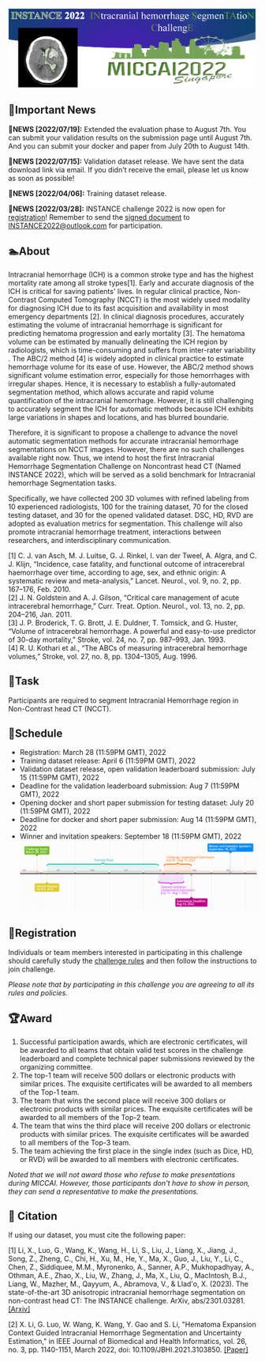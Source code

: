 ![](https://github.com/PerceptionComputingLab/INSTANCE2022/blob/main/images/Logo_%E9%A1%B5%E9%9D%A2_1_RCTKLKW.png)

## 🚀Important News

🎉**NEWS [2022/07/19]:** Extended the evaluation phase to August 7th. You can submit your validation results on the submission page until August 7th. And you can submit your docker and paper from July 20th to August 14th.

🎉**NEWS [2022/07/15]:** Validation dataset release. We have sent the data download link via email. If you didn't receive the email, please let us know as soon as possible!

🎉**NEWS [2022/04/06]:** Training dataset release.

🎉**NEWS [2022/03/28]:** INSTANCE challenge 2022  is now open for [registration](https://instance.grand-challenge.org/)! Remember to send the [signed document](https://github.com/PerceptionComputingLab/INSTANCE2022/blob/main/Agreements/instance2022_agreements.pdf) to INSTANCE2022@outlook.com for participation.

## 🏊‍About

Intracranial hemorrhage (ICH) is a common stroke type and has the highest mortality rate among all stroke types[1]. Early and accurate diagnosis of the ICH is critical for saving patients' lives. In regular clinical practice, Non-Contrast Computed Tomography (NCCT) is the most widely used modality for diagnosing ICH due to its fast acquisition and availability in most emergency departments [2]. In clinical diagnosis procedures, accurately estimating the volume of intracranial hemorrhage is significant for predicting hematoma progression and early mortality [3]. The hematoma volume can be estimated by manually delineating the ICH region by radiologists, which is time-consuming  and suffers from inter-rater variability . The ABC/2 method [4] is widely adopted in clinical practice to estimate hemorrhage volume for its ease of use. However, the ABC/2 method shows significant volume estimation error, especially for those hemorrhages with irregular shapes. Hence, it is necessary to establish a fully-automated segmentation method, which allows accurate and rapid volume quantification of the intracranial hemorrhage. However, it is still challenging to accurately segment the ICH for automatic methods because ICH exhibits large variations in shapes and locations, and has blurred boundarie.

Therefore, it is significant to propose a challenge to advance the novel automatic segmentation methods for accurate intracranial hemorrhage segmentations on NCCT images. However, there are no such challenges available right now. Thus, we intend to host the first Intracranial Hemorrhage Segmentation Challenge on Noncontrast head CT (Named INSTANCE 2022), which will be served as a solid benchmark for Intracranial hemorrhage Segmentation tasks.

Specifically, we have collected 200 3D volumes with refined labeling from 10 experienced radiologists, 100 for the training dataset, 70 for the closed testing dataset, and 30 for the opened validated dataset. DSC, HD, RVD are adopted as evaluation metrics for segmentation. This challenge will also promote intracranial hemorrhage treatment, interactions between researchers, and interdisciplinary communication.

[1] C. J. van Asch, M. J. Luitse, G. J. Rinkel, I. van der Tweel, A. Algra, and C. J. Klijn, “Incidence, case fatality, and functional outcome of intracerebral haemorrhage over time, according to age, sex, and ethnic origin: A systematic review and meta-analysis,” Lancet. Neurol., vol. 9, no. 2, pp. 167–176, Feb. 2010.  
[2] J. N. Goldstein and A. J. Gilson, “Critical care management of acute intracerebral hemorrhage,” Curr. Treat. Option. Neurol., vol. 13, no. 2, pp. 204–216, Jan. 2011.  
[3] J. P. Broderick, T. G. Brott, J. E. Duldner, T. Tomsick, and G. Huster, “Volume of intracerebral hemorrhage. A powerful and easy-to-use predictor of 30-day mortality,” Stroke, vol. 24, no. 7, pp. 987–993, Jan. 1993.  
[4] R. U. Kothari et al., “The ABCs of measuring intracerebral hemorrhage volumes,” Stroke, vol. 27, no. 8, pp. 1304–1305, Aug. 1996.

## 🏹Task
Participants are required to segment Intracranial Hemorrhage region in Non-Contrast head CT (NCCT).

## 🤗Schedule
- Registration: March 28 (11:59PM GMT), 2022
- Training dataset release: April 6 (11:59PM GMT), 2022
- Validation dataset release, open validation leaderboard submission: July 15 (11:59PM GMT), 2022
- Deadline for the validation leaderboard submission: Aug 7 (11:59PM GMT), 2022
- Opening docker and short paper submission for testing dataset: July 20 (11:59PM GMT), 2022
- Deadline for docker and short paper submission: Aug 14 (11:59PM GMT), 2022
- Winner and invitation speakers: September 18 (11:59PM GMT), 2022
![](https://github.com/PerceptionComputingLab/INSTANCE2022/blob/main/images/image_rXCO79b.png)

## 🔭Registration
Individuals or team members interested in participating in this challenge should carefully study the [challenge rules](https://instance.grand-challenge.org/Participation/) and then follow the instructions to join challenge.

*Please note that by participating in this challenge you are agreeing to all its rules and policies.*

## 🏆Award
1. Successful participation awards, which are electronic certificates, will be awarded to all teams that obtain valid test scores in the challenge leaderboard and complete technical paper submissions reviewed by the organizing committee.
2. The top-1 team will receive 500 dollars or electronic products with similar prices. The exquisite certificates will be awarded to all members of the Top-1 team.
3. The team that wins the second place will receive 300 dollars or electronic products with similar prices. The exquisite certificates will be awarded to all members of the Top-2 team.
4. The team that wins the third place will receive 200 dollars or electronic products with similar prices. The exquisite certificates will be awarded to all members of the Top-3 team.
5. The team achieving the first place in the single index (such as Dice, HD, or RVD) will be awarded to all members with electronic certificates.

*Noted that we will not award those who refuse to make presentations during MICCAI. However, those participants don't have to show in person, they can send a representative to make the presentations.*

## 🌱 Citation
If using our dataset, you must cite the following paper:

[1] Li, X., Luo, G., Wang, K., Wang, H., Li, S., Liu, J., Liang, X., Jiang, J., Song, Z., Zheng, C., Chi, H., Xu, M., He, Y., Ma, X., Guo, J., Liu, Y., Li, C., Chen, Z., Siddiquee, M.M., Myronenko, A., Sanner, A.P., Mukhopadhyay, A., Othman, A.E., Zhao, X., Liu, W., Zhang, J., Ma, X., Liu, Q., MacIntosh, B.J., Liang, W., Mazher, M., Qayyum, A., Abramova, V., & Llad'o, X. (2023). The state-of-the-art 3D anisotropic intracranial hemorrhage segmentation on non-contrast head CT: The INSTANCE challenge. ArXiv, abs/2301.03281. [[Arxiv]](https://arxiv.org/abs/2301.03281)

[2] X. Li, G. Luo, W. Wang, K. Wang, Y. Gao and S. Li, "Hematoma Expansion Context Guided Intracranial Hemorrhage Segmentation and Uncertainty Estimation," in IEEE Journal of Biomedical and Health Informatics, vol. 26, no. 3, pp. 1140-1151, March 2022, doi: 10.1109/JBHI.2021.3103850. [[Paper]](https://ieeexplore.ieee.org/abstract/document/9511297)
